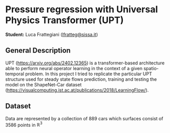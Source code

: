 # Pressure regression with Universal Physics Transformer (UPT)
**Student:** Luca Frattegiani (lfratteg@sissa.it)

## General Description
UPT (https://arxiv.org/abs/2402.12365) is a transformer-based architecture able to perform neural operator learning in the context of a given spatio-temporal problem. In this project I tried to replicate the particular UPT structure used for steady state flows prediction, training and testing the model on the ShapeNet-Car dataset (https://visualcomputing.ist.ac.at/publications/2018/LearningFlow/).

## Dataset
Data are represented by a collection of 889 cars which surfaces consist of 3586 points in $\mathbb{R}^3$